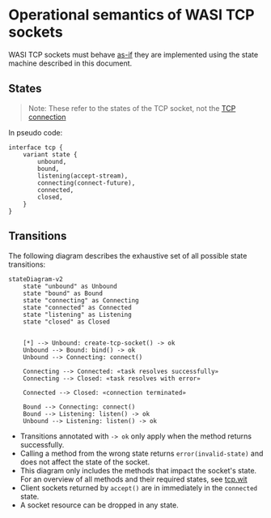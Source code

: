 # Operational semantics of WASI TCP sockets

WASI TCP sockets must behave [as-if](https://en.wikipedia.org/wiki/As-if_rule) they are implemented using the state machine described in this document.

## States
> Note: These refer to the states of the TCP socket, not the [TCP connection](https://datatracker.ietf.org/doc/html/rfc9293#name-state-machine-overview)

In pseudo code:

```wit
interface tcp {
    variant state {
        unbound,
        bound,
        listening(accept-stream),
        connecting(connect-future),
        connected,
        closed,
    }
}
```

## Transitions
The following diagram describes the exhaustive set of all possible state transitions:

```mermaid
stateDiagram-v2
    state "unbound" as Unbound
    state "bound" as Bound
    state "connecting" as Connecting
    state "connected" as Connected
    state "listening" as Listening
    state "closed" as Closed


    [*] --> Unbound: create-tcp-socket() -> ok
    Unbound --> Bound: bind() -> ok
    Unbound --> Connecting: connect()

    Connecting --> Connected: «task resolves successfully»
    Connecting --> Closed: «task resolves with error»

    Connected --> Closed: «connection terminated»

    Bound --> Connecting: connect()
    Bound --> Listening: listen() -> ok
    Unbound --> Listening: listen() -> ok
```

- Transitions annotated with `-> ok` only apply when the method returns successfully.
- Calling a method from the wrong state returns `error(invalid-state)` and does not affect the state of the socket.
- This diagram only includes the methods that impact the socket's state. For an overview of all methods and their required states, see [tcp.wit](./wit/tcp.wit)
- Client sockets returned by `accept()` are in immediately in the `connected` state.
- A socket resource can be dropped in any state.
